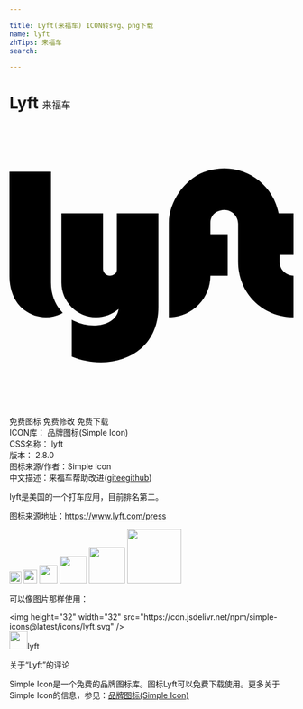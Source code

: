 ```yaml
---

title: Lyft(来福车) ICON转svg、png下载
name: lyft
zhTips: 来福车
search: 

---
```


# Lyft  <small style="font-size: 60%;font-weight: 100">来福车</small>

<div id="svg" class="svg-wrap">
<svg role="img" viewBox="0 0 24 24" xmlns="http://www.w3.org/2000/svg"><title>Lyft icon</title><path d="M24 11.122v-3.512h-1.253c-0.524-2.76-3.424-4.575-6.34-3.483-1.624 0.606-2.944 2.546-2.944 4.282v7.981h0.14c0.003 0 0.003 0 0.006 0s0.003 0 0.006 0c0.904-0.038 1.75-0.421 2.38-1.077 0.632-0.659 0.981-1.522 0.981-2.432h1.463v-3.515h-1.463v-0.966c0-0.375 0.199-0.726 0.527-0.907 0.899-0.501 1.815 0.143 1.815 0.995v3.22c0 1.273 0.48 2.456 1.352 3.331 0.834 0.834 1.964 1.314 3.179 1.352 0 0 0.003 0 0.003 0s0 0 0.003 0v0h0.143v-3.512c0 0 0 0 0 0-0.656-0.003-1.171-0.53-1.171-1.171v-0.585zM3.512 13.463v-9.366h-3.512v8.78c0 2.412 1.592 3.512 3.073 3.512v0c0.442 0 0.884-0.102 1.279-0.287 0.059-0.026 0.152-0.085 0.152-0.085s-0.088-0.094-0.126-0.135c-0.562-0.641-0.866-1.472-0.866-2.42zM9.073 12.375c0 0.146-0.070 0.287-0.19 0.369-0.471 0.331-0.981-0.003-0.981-0.451v-4.683h-3.512v5.854c0 1.613 1.314 2.927 2.927 2.927 0.697 0 1.373-0.249 1.902-0.702-0.056 0.433-0.293 0.79-0.691 1.039-0.372 0.234-0.858 0.357-1.402 0.357-0.562 0-1.133-0.132-1.651-0.38 0 0-0.094-0.044-0.211-0.111v3.12c0.781 0.316 1.639 0.483 2.467 0.483 1.311 0 2.508-0.41 3.372-1.156 0.969-0.834 1.481-2.055 1.481-3.527v-7.902h-3.512z"/></svg>
</div>
<detail full-name='lyft'></detail>

<div class="detail-page">
<p>
<span><span class="badge-success badge">免费图标</span> <span class="badge-success badge">免费修改</span>  <span class="badge-success badge">免费下载</span> </span>
<br/>
<span>
ICON库：
<span class="badge-secondary badge">品牌图标(Simple Icon)</span> 
</span>
<br/>
<span>
CSS名称：
<span class="badge-secondary badge">lyft</span> 
</span>

<br/>
<span>
版本：
<span class="badge-secondary badge">2.8.0</span> 
</span>
<br/>
<span>图标来源/作者：<span class="badge-light badge">Simple Icon</span></span> 
<br/>
<span class="zh-detail">中文描述：<span class="badge-primary badge">来福车</span><span class="help-link"><span>帮助改进</span>(<a href="https://gitee.com/liuwave/icon-helper/edit/master/json/brands/lyft.json" target="_blank" rel="noopener noreferrer">gitee</a><a href="https://github.com/liuwave/icon-helper/edit/master/json/brands/lyft.json" target="_blank" rel="noopener noreferrer">github</a></span>)</span><br/>
</p>
</div><div class="description description alert alert-light"><p>lyft是美国的一个打车应用，目前排名第二。</p><p>图标来源地址：<a href="https://www.lyft.com/press" target="_blank" rel="noopener noreferrer">https://www.lyft.com/press</a></p></div>
<div class="alert alert-dark">
<img height="21" width="21" src="https://cdn.jsdelivr.net/npm/simple-icons@latest/icons/lyft.svg" />
<img height="24" width="24" src="https://cdn.jsdelivr.net/npm/simple-icons@latest/icons/lyft.svg" />
<img height="32" width="32" src="https://cdn.jsdelivr.net/npm/simple-icons@latest/icons/lyft.svg" />
<img height="48" width="48" src="https://cdn.jsdelivr.net/npm/simple-icons@latest/icons/lyft.svg" />
<img height="64" width="64" src="https://cdn.jsdelivr.net/npm/simple-icons@latest/icons/lyft.svg" />
<img height="96" width="96" src="https://cdn.jsdelivr.net/npm/simple-icons@latest/icons/lyft.svg" />

</div>
<div>
  <p>可以像图片那样使用：    
  </p>
  <div class="alert alert-primary" style="font-size: 14px">
    &lt;img height="32" width="32" src="https://cdn.jsdelivr.net/npm/simple-icons@latest/icons/lyft.svg" /&gt;
    <copy-btn content='<img height="32" width="32" src="https://cdn.jsdelivr.net/npm/simple-icons@latest/icons/lyft.svg" />'></copy-btn>
  </div>
  <div class="alert alert-secondary">
    <img height="32" width="32" src="https://cdn.jsdelivr.net/npm/simple-icons@latest/icons/lyft.svg" />lyft
    <copy-btn content="lyft" btn-title="复制图标名称"></copy-btn>
  </div>
</div>

<Vssue title="关于“Lyft”的评论" >关于“Lyft”的评论</Vssue>


<div><p>Simple Icon是一个免费的品牌图标库。图标Lyft可以免费下载使用。更多关于  Simple Icon的信息，参见：<a target="_blank" href="https://iconhelper.cn/brands.html">品牌图标(Simple Icon)</a>
</p></div>
